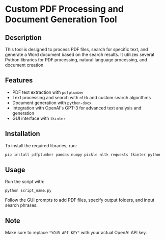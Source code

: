 
# Custom PDF Processing and Document Generation Tool

## Description
This tool is designed to process PDF files, search for specific text, and generate a Word document based on the search results. It utilizes several Python libraries for PDF processing, natural language processing, and document creation.

## Features
- PDF text extraction with `pdfplumber`
- Text processing and search with `nltk` and custom search algorithms
- Document generation with `python-docx`
- Integration with OpenAI's GPT-3 for advanced text analysis and generation
- GUI interface with `tkinter`

## Installation
To install the required libraries, run:
```bash
pip install pdfplumber pandas numpy pickle nltk requests tkinter python-docx openai
```

## Usage
Run the script with:
```bash
python script_name.py
```
Follow the GUI prompts to add PDF files, specify output folders, and input search phrases.

## Note
Make sure to replace `"YOUR API KEY"` with your actual OpenAI API key.
